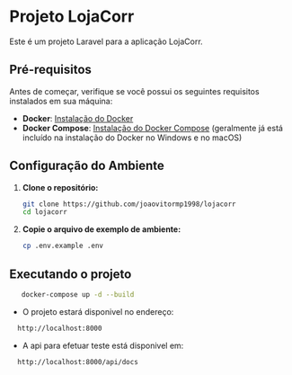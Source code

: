 # Projeto LojaCorr

Este é um projeto Laravel para a aplicação LojaCorr.

## Pré-requisitos

Antes de começar, verifique se você possui os seguintes requisitos instalados em sua máquina:

- **Docker**: [Instalação do Docker](https://docs.docker.com/get-docker/)
- **Docker Compose**: [Instalação do Docker Compose](https://docs.docker.com/compose/install/) (geralmente já está incluído na instalação do Docker no Windows e no macOS)

## Configuração do Ambiente

1. **Clone o repositório:**

   ```bash
   git clone https://github.com/joaovitormp1998/lojacorr
   cd lojacorr
   ```
2. **Copie o arquivo de exemplo de ambiente:**
    ```bash
    cp .env.example .env
    ```
## Executando o projeto
 ```bash
    docker-compose up -d --build

 ```

* O projeto estará disponivel no endereço:
 ```bash
   http://localhost:8000

 ```
 * A api para efetuar teste está disponivel em: 
 ```bash
   http://localhost:8000/api/docs

 ```
